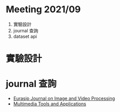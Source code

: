 # Meeting 2021/09
1. 實驗設計
2. journal 查詢
3. dataset api

# 實驗設計

# journal 查詢
* [Eurasip Journal on Image and Video Processing](https://jivp-eurasipjournals.springeropen.com/)
* [Multimedia Tools and Applications](https://www.springer.com/computer/information+systems+and+applications/journal/11042)